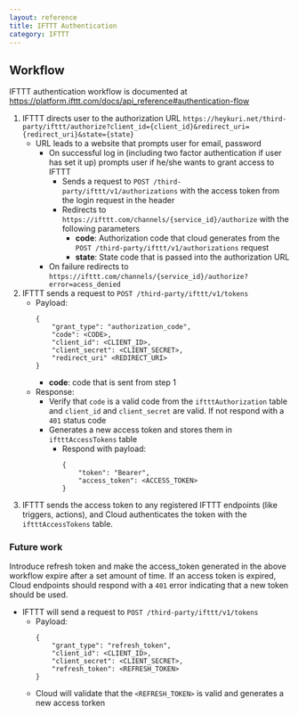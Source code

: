 ```yaml
---
layout: reference
title: IFTTT Authentication
category: IFTTT
---
```


## Workflow

IFTTT authentication workflow is documented at https://platform.ifttt.com/docs/api_reference#authentication-flow
1. IFTTT directs user to the authorization URL `https://heykuri.net/third-party/ifttt/authorize?client_id={client_id}&redirect_uri={redirect_uri}&state={state}`
    - URL leads to a website that prompts user for email, password
        - On successful log in (including two factor authentication if user has set it up) prompts user if he/she wants to grant access to IFTTT
            - Sends a request to `POST /third-party/ifttt/v1/authorizations` with the access token from the login request in the header
            - Redirects to `https://ifttt.com/channels/{service_id}/authorize` with the following parameters
                - **code**: Authorization code that cloud generates from the `POST /third-party/ifttt/v1/authorizations` request
                - **state**: State code that is passed into the authorization URL
        - On failure redirects to `https://ifttt.com/channels/{service_id}/authorize?error=acess_denied`
1. IFTTT sends a request to `POST /third-party/ifttt/v1/tokens`
   - Payload:
        ```
        {
            "grant_type": "authorization_code",
            "code": <CODE>,
            "client_id": <CLIENT_ID>,
            "client_secret": <CLIENT_SECRET>,
            "redirect_uri" <REDIRECT_URI>
        }
        ```
        - **code**: code that is sent from step 1
    - Response:
        - Verify that `code` is a valid code from the `iftttAuthorization` table and `client_id` and `client_secret` are valid. If not respond with a `401` status code
        - Generates a new access token and stores them in `iftttAccessTokens` table
            - Respond with payload:
                ```
                {
                    "token": "Bearer",
                    "access_token": <ACCESS_TOKEN>
                }
                ```
1. IFTTT sends the access token to any registered IFTTT endpoints (like triggers, actions), and Cloud authenticates the token with the `iftttAccessTokens` table.

### Future work
Introduce refresh token and make the access_token generated in the above workflow expire after a set amount of time. If an access token is expired, Cloud endpoints should respond with a `401` error indicating that a new token should be used.
- IFTTT will send a request to `POST /third-party/ifttt/v1/tokens`
    - Payload:
        ```
        {
            "grant_type": "refresh_token",
            "client_id": <CLIENT_ID>,
            "client_secret": <CLIENT_SECRET>,
            "refresh_token": <REFRESH_TOKEN>
        }
        ``` 
    - Cloud will validate that the `<REFRESH_TOKEN>` is valid and generates a new access torken